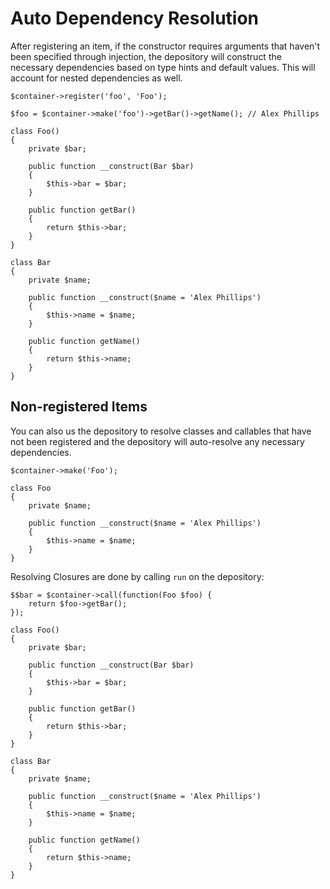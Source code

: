 # Auto Dependency Resolution #

After registering an item, if the constructor requires arguments that haven't been specified through injection, the
depository will construct the necessary dependencies based on type hints and default values. This will account for
nested dependencies as well.

```hack
$container->register('foo', 'Foo');

$foo = $container->make('foo')->getBar()->getName(); // Alex Phillips

class Foo()
{
    private $bar;

    public function __construct(Bar $bar)
    {
        $this->bar = $bar;
    }

    public function getBar()
    {
        return $this->bar;
    }
}

class Bar
{
    private $name;

    public function __construct($name = 'Alex Phillips')
    {
        $this->name = $name;
    }

    public function getName()
    {
        return $this->name;
    }
}
```

## Non-registered Items ##

You can also us the depository to resolve classes and callables that have not been registered and the depository will auto-resolve any necessary dependencies.

```hack
$container->make('Foo');

class Foo
{
    private $name;

    public function __construct($name = 'Alex Phillips')
    {
        $this->name = $name;
    }
}
```

Resolving Closures are done by calling `run` on the depository:

```hack
$$bar = $container->call(function(Foo $foo) {
    return $foo->getBar();
});

class Foo()
{
    private $bar;

    public function __construct(Bar $bar)
    {
        $this->bar = $bar;
    }

    public function getBar()
    {
        return $this->bar;
    }
}

class Bar
{
    private $name;

    public function __construct($name = 'Alex Phillips')
    {
        $this->name = $name;
    }

    public function getName()
    {
        return $this->name;
    }
}
```
